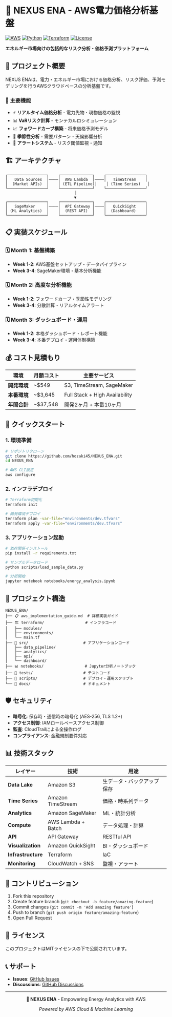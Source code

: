 # 🔋 NEXUS ENA - AWS電力価格分析基盤

[![AWS](https://img.shields.io/badge/AWS-Cloud-orange.svg)](https://aws.amazon.com/)
[![Python](https://img.shields.io/badge/Python-3.9+-blue.svg)](https://python.org/)
[![Terraform](https://img.shields.io/badge/Terraform-Infrastructure-purple.svg)](https://terraform.io/)
[![License](https://img.shields.io/badge/License-MIT-green.svg)](LICENSE)

**エネルギー市場向けの包括的なリスク分析・価格予測プラットフォーム**

## 🎯 プロジェクト概要

NEXUS ENAは、電力・エネルギー市場における価格分析、リスク評価、予測モデリングを行うAWSクラウドベースの分析基盤です。

### 🌟 主要機能
- ⚡ **リアルタイム価格分析** - 電力先物・現物価格の監視
- 📊 **VaRリスク計算** - モンテカルロシミュレーション
- 📈 **フォワードカーブ構築** - 将来価格予測モデル
- 🔄 **季節性分析** - 需要パターン・天候影響分析
- 🚨 **アラートシステム** - リスク閾値監視・通知

## 🏗️ アーキテクチャ

```
┌─────────────────┐    ┌──────────────┐    ┌─────────────────┐
│   Data Sources  │────│  AWS Lambda  │────│   TimeStream    │
│  (Market APIs)  │    │ (ETL Pipeline)│    │ (Time Series)   │
└─────────────────┘    └──────────────┘    └─────────────────┘
                              │
                              ▼
┌─────────────────┐    ┌──────────────┐    ┌─────────────────┐
│   SageMaker     │────│  API Gateway │────│   QuickSight    │
│ (ML Analytics)  │    │  (REST API)  │    │  (Dashboard)    │
└─────────────────┘    └──────────────┘    └─────────────────┘
```

## 📋 実装スケジュール

### 🗓️ Month 1: 基盤構築
- **Week 1-2**: AWS基盤セットアップ・データパイプライン
- **Week 3-4**: SageMaker環境・基本分析機能

### 🗓️ Month 2: 高度な分析機能
- **Week 1-2**: フォワードカーブ・季節性モデリング
- **Week 3-4**: 分散計算・リアルタイムアラート

### 🗓️ Month 3: ダッシュボード・運用
- **Week 1-2**: 本格ダッシュボード・レポート機能
- **Week 3-4**: 本番デプロイ・運用体制構築

## 💰 コスト見積もり

| 環境 | 月額コスト | 主要サービス |
|------|------------|--------------|
| **開発環境** | ~$549 | S3, TimeStream, SageMaker |
| **本番環境** | ~$3,645 | Full Stack + High Availability |
| **年間合計** | ~$37,548 | 開発2ヶ月 + 本番10ヶ月 |

## 🚀 クイックスタート

### 1. 環境準備
```bash
# リポジトリクローン
git clone https://github.com/hozaki45/NEXUS_ENA.git
cd NEXUS_ENA

# AWS CLI設定
aws configure
```

### 2. インフラデプロイ
```bash
# Terraform初期化
terraform init

# 開発環境デプロイ
terraform plan -var-file="environments/dev.tfvars"
terraform apply -var-file="environments/dev.tfvars"
```

### 3. アプリケーション起動
```bash
# 依存関係インストール
pip install -r requirements.txt

# サンプルデータロード
python scripts/load_sample_data.py

# 分析開始
jupyter notebook notebooks/energy_analysis.ipynb
```

## 📁 プロジェクト構造

```
NEXUS_ENA/
├── 📋 aws_implementation_guide.md  # 詳細実装ガイド
├── 🏗️ terraform/                  # インフラコード
│   ├── modules/
│   ├── environments/
│   └── main.tf
├── 🐍 src/                        # アプリケーションコード
│   ├── data_pipeline/
│   ├── analytics/
│   ├── api/
│   └── dashboard/
├── 📊 notebooks/                  # Jupyter分析ノートブック
├── 🧪 tests/                      # テストコード
├── 📜 scripts/                    # デプロイ・運用スクリプト
└── 📖 docs/                       # ドキュメント
```

## 🛡️ セキュリティ

- **暗号化**: 保存時・通信時の暗号化 (AES-256, TLS 1.2+)
- **アクセス制御**: IAMロールベースアクセス制御
- **監査**: CloudTrailによる全操作ログ
- **コンプライアンス**: 金融規制要件対応

## 📊 技術スタック

| レイヤー | 技術 | 用途 |
|----------|------|------|
| **Data Lake** | Amazon S3 | 生データ・バックアップ保存 |
| **Time Series** | Amazon TimeStream | 価格・時系列データ |
| **Analytics** | Amazon SageMaker | ML・統計分析 |
| **Compute** | AWS Lambda + Batch | データ処理・計算 |
| **API** | API Gateway | RESTful API |
| **Visualization** | Amazon QuickSight | BI・ダッシュボード |
| **Infrastructure** | Terraform | IaC |
| **Monitoring** | CloudWatch + SNS | 監視・アラート |

## 🤝 コントリビューション

1. Fork this repository
2. Create feature branch (`git checkout -b feature/amazing-feature`)
3. Commit changes (`git commit -m 'Add amazing feature'`)
4. Push to branch (`git push origin feature/amazing-feature`)
5. Open Pull Request

## 📄 ライセンス

このプロジェクトはMITライセンスの下で公開されています。

## 📞 サポート

- **Issues**: [GitHub Issues](https://github.com/hozaki45/NEXUS_ENA/issues)
- **Discussions**: [GitHub Discussions](https://github.com/hozaki45/NEXUS_ENA/discussions)

---

<div align="center">

**🔋 NEXUS ENA** - Empowering Energy Analytics with AWS

*Powered by AWS Cloud & Machine Learning*

</div>